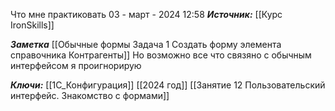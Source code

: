 
Что мне практиковать
 03 - март - 2024  12:58 
***Источник:***  [[Курс IronSkills]] 

***Заметка*** 
[[Обычные формы Задача 1 Создать форму элемента справочника Контрагенты]] Но возможно все что связяно с обычным интерфейсом я проигнорирую

***Ключи:*** [[1С_Конфигурация]] [[2024 год]]  [[Занятие 12 Пользовательский интерфейс. Знакомство с формами]]
